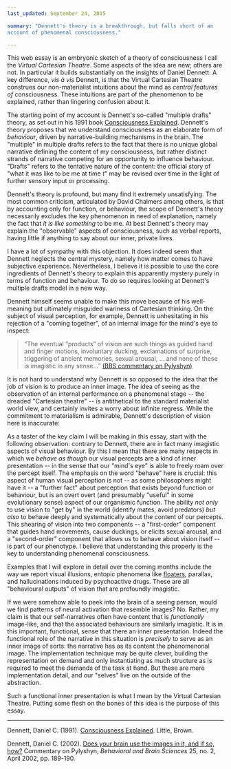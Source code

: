 ```yaml
---
last_updated: September 24, 2015

summary: "Dennett's theory is a breakthrough, but falls short of an
account of phenomenal consciousness."

---
```


This web essay is an embryonic sketch of a theory of consciousness I
call the _Virtual Cartesian Theatre_. Some aspects of the idea are new;
others are not. In particular it builds substantially on the insights of
Daniel Dennett. A key difference, _vis à vis_ Dennett, is that the
Virtual Cartesian Theatre construes our non-materialist intuitions about
the mind as _central features of_ consciousness. These intuitions are
part of the phenomenon to be explained, rather than lingering confusion
about it.

The starting point of my account is Dennett's so-called "multiple
drafts" theory, as set out in his 1991 book
[Consciousness Explained](#dennett91a). Dennett's theory proposes that
we understand consciousness as an elaborate form of _behaviour_, driven
by narrative-building mechanisms in the brain. The "multiple" in
multiple drafts refers to the fact that there is no unique global
narrative defining the content of my consciousness, but rather distinct
strands of narrative competing for an opportunity to influence
behaviour. "Drafts" refers to the tentative nature of the content: the
official story of "what it was like to be me at time _t_" may be revised
over time in the light of further sensory input or processing.

Dennett's theory is profound, but many find it extremely unsatisfying.
The most common criticism, articulated by David Chalmers among others,
is that by accounting only for function, or behaviour, the scope of
Dennett's theory necessarily excludes the key phenomenon in need of
explanation, namely the fact that _it is like something_ to be me. At
best Dennett's theory may explain the "observable" aspects of
consciousness, such as verbal reports, having little if anything to say
about our inner, private lives.

I have a lot of sympathy with this objection. It does indeed seem that
Dennett neglects the central mystery, namely how matter comes to have
subjective experience. Nevertheless, I believe it is possible to use the
core ingredients of Dennett's theory to explain this apparently mystery
purely in terms of function and behaviour. To do so requires looking at
Dennett's multiple drafts model in a new way.

Dennett himself seems unable to make this move because of his
well-meaning but ultimately misguided wariness of Cartesian thinking. On
the subject of visual perception, for example, Dennett is unhesitating
in his rejection of a "coming together", of an internal image for the
mind's eye to inspect:

> “The eventual “products” of vision are such things as guided hand and
> finger motions, involuntary ducking, exclamations of surprise, triggering
> of ancient memories, sexual arousal, ... and none of these is imagistic
> in any sense...” [(BBS commentary on Pylyshyn)](#dennett02)

It is not hard to understand why Dennett is so opposed to the idea that
the job of vision is to produce an inner image. The idea of seeing as
the observation of an internal performance on a phenomenal stage -- the
dreaded "Cartesian theatre" -- is antithetical to the standard
materialist world view, and certainly invites a worry about infinite
regress. While the commitment to materialism is admirable, Dennett's
description of vision here is inaccurate:

As a taster of the key claim I will be making in this essay, start with
the following observation: contrary to Dennett, there are in fact many
imagistic aspects of visual behaviour. By this I mean that there are
many respects in which we _behave as though_ our visual percepts are a
kind of inner presentation -- in the sense that our "mind's eye" is able
to freely roam over the percept itself. The emphasis on the word
"behave" here is crucial: this aspect of human visual perception is not
-- as some philosophers might have it -- a "further fact" about
perception that exists beyond function or behaviour, but is an overt
overt (and presumably "useful" in some evolutionary sense) aspect of our
organismic function. The ability _not only_ to use vision to "get by" in
the world (identify mates, avoid predators) _but also_ to behave deeply
and systematically about the content of our percepts. This shearing of
vision into two components -- a "first-order" component that guides hand
movements, cause duckings, or elicits sexual arousal, and a
"second-order" component that allows us to behave about vision itself --
is part of our phenotype. I believe that understanding this properly is
the key to understanding phenomenal consciousness.

Examples that I will explore in detail over the coming months include
the way we report visual illusions, entopic phenomena like
[floaters](https://en.wikipedia.org/wiki/Floater), parallax, and
hallucinations induced by psychoactive drugs. These are all "behavioural
outputs" of vision that are profoundly imagistic.

If we were somehow able to peek into the brain of a seeing person, would
we find patterns of neural activation that resemble images? No. Rather,
my claim is that our self-narratives often have content that is
_functionally_ image-like, and that the associated behaviours are
similarly imagistic. It is in this important, functional, sense that
there an inner presentation. Indeed the functional role of the narrative
in this situation is _precisely_ to serve as an inner image of sorts:
the narrative has as its content the phenomenonal image. The
implementation technique may be quite clever, building the
representation on demand and only instantiating as much structure as is
required to meet the demands of the task at hand. But these are mere
implementation detail, and our "selves" live on the outside of the
abstraction.

Such a functional inner presentation is what I mean by the Virtual
Cartesian Theatre. Putting some flesh on the bones of this idea is the
purpose of this essay.

* * *

<a name="dennett91a"></a>Dennett, Daniel C. (1991).
[Consciousness Explained](). Little, Brown.

<a name="dennett02"></a>Dennett, Daniel C. (2002).
[Does your brain use the images in it, and if so, how?]() Commentary on
Pylyshyn, _Behavioral and Brain Sciences_ 25, no. 2, April 2002, pp.
189-190.

